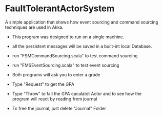 FaultTolerantActorSystem
========================
A simple application that shows how event sourcing and command sourcing techniques are used in Akka.

- This program was designed to run on a single machine.

- all the persistent messages will be saved in a built-int local Database. 

- run "FSMCommandSourcing.scala" to test command sourcing 

- run "FMSEventSourcing.scala" to test event sourcing

- Both programs will ask you to enter a grade

- Type "Request" to get the GPA

- Type "Throw" to fail the GPA caculatot Actor and to see how the program will react by reading from journal 

- To free the journal, just delete "Journal" Folder
